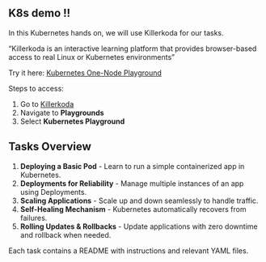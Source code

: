 ## K8s demo !!

In this Kubernetes hands on, we will use Killerkoda for our tasks.

“Killerkoda is an interactive learning platform that provides browser-based access to real Linux or Kubernetes environments”

Try it here: [Kubernetes One-Node Playground](https://killercoda.com/playgrounds/course/kubernetes-playgrounds/one-node)

Steps to access:
1. Go to [Killerkoda](https://killercoda.com/)
2. Navigate to **Playgrounds**
3. Select **Kubernetes Playground**

## Tasks Overview
1. **Deploying a Basic Pod** - Learn to run a simple containerized app in Kubernetes.
2. **Deployments for Reliability** - Manage multiple instances of an app using Deployments.
3. **Scaling Applications** - Scale up and down seamlessly to handle traffic.
4. **Self-Healing Mechanism** - Kubernetes automatically recovers from failures.
5. **Rolling Updates & Rollbacks** - Update applications with zero downtime and rollback when needed.

Each task contains a README with instructions and relevant YAML files.

